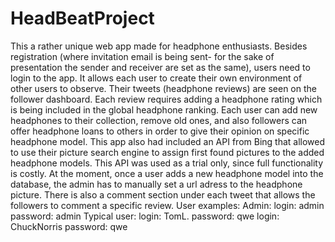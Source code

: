 # HeadBeatProject
This a rather unique web app made for headphone enthusiasts. Besides registration (where invitation email is being sent- for the sake of presentation the sender and receiver are set as the same), users need to login to the app.
It allows each user to create their own environment of other users to observe. Their tweets (headphone reviews) are seen on the follower dashboard. Each review requires adding a headphone rating which is being included in the global headphone ranking. 
Each user can add new headphones to their collection, remove old ones, and also followers can offer headphone loans to others in order to give their opinion on specific headphone model. This app also had included an API from Bing that allowed to use their picture search engine to assign first found pictures to the added headphone models. This API was used as a trial only, since full functionality is costly. At the moment, once a user adds a new headphone model into the database, the admin has to manually set a url adress to the headphone picture.
There is also a comment section under each tweet that allows the followers to comment a specific review.
User examples:
Admin: login: admin password: admin
Typical user: login: TomL. password: qwe 
                login: ChuckNorris password: qwe
